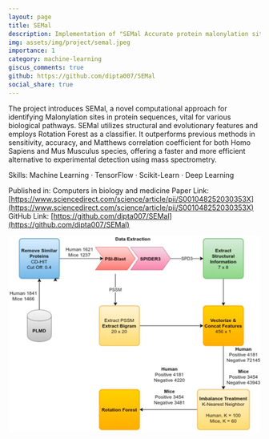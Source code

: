 ```yaml
---
layout: page
title: SEMal
description: Implementation of "SEMal Accurate protein malonylation site predictor using structural and evolutionary information"
img: assets/img/project/semal.jpeg
importance: 1
category: machine-learning
giscus_comments: true
github: https://github.com/dipta007/SEMal
social_share: true
---
```


The project introduces SEMal, a novel computational approach for identifying Malonylation sites in protein sequences, vital for various biological pathways. SEMal utilizes structural and evolutionary features and employs Rotation Forest as a classifier. It outperforms previous methods in sensitivity, accuracy, and Matthews correlation coefficient for both Homo Sapiens and Mus Musculus species, offering a faster and more efficient alternative to experimental detection using mass spectrometry.

Skills: Machine Learning · TensorFlow · Scikit-Learn · Deep Learning

Published in: Computers in biology and medicine
Paper Link: [https://www.sciencedirect.com/science/article/pii/S001048252030353X](https://www.sciencedirect.com/science/article/pii/S001048252030353X)
GitHub Link: [https://github.com/dipta007/SEMal](https://github.com/dipta007/SEMal)

![SEMal flowchart](/assets/img/project/semal.jpeg)
